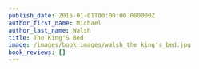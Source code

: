 ```yaml
---
publish_date: 2015-01-01T00:00:00.000000Z
author_first_name: Michael
author_last_name: Walsh
title: The King'S Bed
image: /images/book_images/walsh_the_king's_bed.jpg
book_reviews: []
---
```

